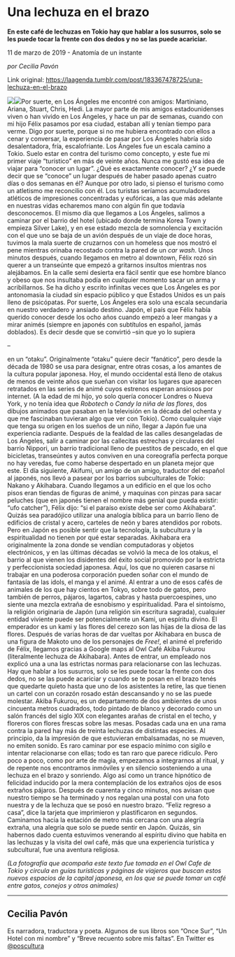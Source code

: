 # Una lechuza en el brazo

**En este café de lechuzas en Tokio hay que hablar a los susurros, solo se les puede tocar la frente con dos dedos y no se las puede acariciar.**

11 de marzo de 2019 - Anatomía de un instante

_por Cecilia Pavón_

Link original: https://laagenda.tumblr.com/post/183367478725/una-lechuza-en-el-brazo

![](https://64.media.tumblr.com/0f4aa8b0c3fe28b3b808ad307379b6ce/a4379edd69d2e58a-70/s500x750/ceadc4730b4818916a461253c750372ba1a3f2b7.jpg)![](https://64.media.tumblr.com/0f4aa8b0c3fe28b3b808ad307379b6ce/a4379edd69d2e58a-70/s500x750/ceadc4730b4818916a461253c750372ba1a3f2b7.jpg)Por suerte, en Los Ángeles me encontré con
amigos: Martiniano, Ariana, Stuart, Chris, Hedi. La mayor parte de mis amigos
estadounidenses viven o han vivido en Los Ángeles, y hace un par de semanas, cuando
con mi hijo Félix pasamos por esa ciudad, estaban allí y tenían tiempo para
verme. Digo por suerte, porque si no me
hubiera encontrado con ellos a cenar y conversar,
la experiencia de pasar por Los Ángeles habría sido desalentadora, fría, escalofriante.
Los Ángeles fue un escala camino a Tokio. Suelo estar en contra del turismo
como concepto, y este fue mi primer viaje “turístico” en más de veinte años. Nunca
me gustó esa idea de viajar para “conocer un lugar”. ¿Qué es exactamente
conocer? ¿Y se puede decir que se “conoce” un lugar después de haber pasado
apenas cuatro días o dos semanas en él?
Aunque por otro lado, si pienso el turismo como un atletismo me reconcilio con
él. Los turistas seríamos acumuladores atléticos de impresiones concentradas y
eufóricas, a las que más adelante en nuestras vidas echaremos mano con algún
fin que todavía desconocemos. El mismo día que llegamos a Los Ángeles, salimos
a caminar por el barrio del hotel (ubicado donde termina Korea Town y empieza Silver
Lake), y en ese estado mezcla de
somnolencia y excitación con el que uno se baja de un avión después de un viaje
de doce horas, tuvimos la mala suerte de
cruzarnos con un homeless que nos mostró el pene mientras orinaba recostado
contra la pared de un *car wash*. Unos minutos después, cuando llegamos en metro
al downtown, Félix rozó sin querer a un transeúnte que empezó a gritarnos insultos mientras nos
alejábamos. En la calle semi desierta era fácil sentir que ese hombre blanco y obeso
que nos insultaba podía en cualquier momento sacar un arma y acribillarnos. Se
ha dicho y escrito infinitas veces que Los Ángeles es por antonomasia la ciudad
sin espacio público y que Estados Unidos es un país lleno de psicópatas. Por
suerte, Los Ángeles era solo una escala secundaria en nuestro verdadero y ansiado
destino. Japón, el país que Félix había querido conocer desde los ocho años
cuando empezó a leer mangas y a mirar
animés (siempre en japonés con subtítulos en español, jamás doblados). Es decir
desde que se convirtió –sin que yo lo supiera

–

 en un “otaku”. Originalmente
“otaku” quiere decir “fanático”, pero desde la década de 1980 se usa para
designar, entre otras cosas, a los amantes de la cultura popular japonesa. Hoy,
el mundo occidental está lleno de otakus de menos de veinte años que sueñan con
visitar los lugares que aparecen retratados en las series de animé cuyos
estrenos esperan ansiosos por internet. (A la edad de mi hijo, yo solo quería conocer Londres o Nueva York,
y no tenía idea que *Robotech* o *Candy la niña de las flores*, dos dibujos
animados que pasaban en la televisión en la década del ochenta y que me
fascinaban tuvieran algo que ver con Tokio). Como cualquier viaje que tenga su
origen en los sueños de un niño, llegar a Japón fue una experiencia radiante.
Después de la fealdad de las calles desangeladas de Los Ángeles, salir a
caminar por las callecitas estrechas y circulares del barrio Nippori, un barrio
tradicional lleno de puestitos de pescado, en el que bicicletas, transeúntes y
autos conviven en una coreografía perfecta porque no hay veredas, fue como
haberse despertado en un planeta mejor que este. El día siguiente, Akifumi, un
amigo de un amigo, traductor del español al japonés, nos llevó a pasear por los
barrios subculturales de Tokio: Nakano y Akihabara. Cuando llegamos a un
edificio en el que los ocho pisos eran tiendas de figuras de animé, y maquinas
con pinzas para sacar peluches (que en japonés tienen el nombre más genial que
pueda existir: “ufo catcher”), Félix dijo: “si el paraíso existe debe ser como
Akihabara”. Quizás sea paradójico utilizar una analogía bíblica para un barrio
lleno de edificios de cristal y acero, carteles de neón y bares atendidos por
robots. Pero en Japón es posible sentir que la tecnología, la subcultura y la
espiritualidad no tienen por qué estar separadas. Akihabara era originalmente
la zona donde se vendían computadoras y objetos electrónicos, y en las últimas
décadas se volvió la meca de los otakus, el barrio al que vienen los disidentes
del éxito social promovido por la estricta y perfeccionista sociedad japonesa.
Aquí, los que no quieren casarse ni trabajar en una poderosa corporación pueden
soñar con el mundo de fantasía de las idols, el manga y el animé. Al entrar a uno de esos cafés de animales de
los que hay cientos en Tokyo, sobre todo de gatos, pero también de perros,
pájaros, lagartos, cabras y hasta puercoespines, uno siente una mezcla extraña
de esnobismo y espiritualidad. Para el sintoísmo, la religión originaria de
Japón (una religión sin escritura sagrada), cualquier entidad viviente puede
ser potencialmente un Kami, un espíritu divino. El emperador es un kami y las
flores del cerezo son las hijas de la diosa de las flores. Después de varias
horas de dar vueltas por Akihabara en busca de una figura de Makoto uno de los
personajes de *Free!*, el animé el preferido de Félix, llegamos gracias a Google
maps al Owl Café Akiba Fukurou (literalmente lechuza de Akihabara). Antes de
entrar, un empleado nos explicó una a una las estrictas normas para
relacionarse con las lechuzas. Hay que hablar a los susurros, solo se les puede
tocar la frente con dos dedos, no se las puede acariciar y cuando se te posan
en el brazo tenés que quedarte quieto hasta que uno de los asistentes la retire,
las que tienen un cartel con un corazón rosado están descansando y no se las
puede molestar. Akiba Fukurou, es un departamento de dos ambientes de unos
cincuenta metros cuadrados, todo pintado de blanco y decorado como un salón
francés del siglo XIX con elegantes arañas de cristal en el techo, y floreros
con flores frescas sobre las mesas. Posadas cada una en una rama contra la
pared hay más de treinta lechuzas de distintas especies. Al principio, da la
impresión de que estuvieran embalsamadas, no se mueven, no emiten sonido. Es
raro caminar por ese espacio mínimo con sigilo e intentar relacionarse con
ellas; todo es tan raro que parece ridículo. Pero poco a poco, como por arte de
magia, empezamos a integrarnos al ritual, y de repente nos encontramos inmóviles
y en silencio sosteniendo a una lechuza en el brazo y sonriendo. Algo así como
un trance hipnótico de felicidad inducido por la mera contemplación de los
extraños ojos de esos extraños pájaros. Después de cuarenta y cinco minutos,
nos avisan que nuestro tiempo se ha terminado y nos regalan una postal con una
foto nuestra y de la lechuza que se posó en nuestro brazo. “Feliz regreso a
casa”, dice la tarjeta que imprimieron y plastificaron en segundos. Caminamos
hacia la estación de metro más cercana con una alegría extraña, una alegría que
solo se puede sentir en Japón. Quizás, sin habernos dado cuenta estuvimos
venerando al espíritu divino que habita en las lechuzas y la visita del owl
café, más que una experiencia turística y subcultural, fue una aventura
religiosa. 

*(La fotografía que acompaña este texto fue tomada en el Owl Cafe de Tokio y circula en guías turísticas y páginas de viajeros que buscan estos nuevos espacios de la capital japonesa, en los que se puede tomar un café entre gatos, conejos y otros animales)*

---

Cecilia Pavón
-------------

 Es narradora, traductora y poeta. Algunos de sus libros son “Once Sur”, “Un Hotel con mi nombre” y “Breve recuento sobre mis faltas”. En Twitter es [@poscultura](https://twitter.com/poscultura) 

